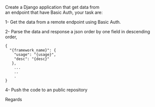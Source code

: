 Create a Django application that get data from  
an endpoint that have Basic Auth, your task are:  

1- Get the data from a remote endpoint using Basic Auth.  

2- Parse the data and response a json order by one field in descending order,   
```
{  
  "{framework_name}": {  
    "usage": "{usage}",  
    "desc": "{desc}"  
   },  
    ...  
    ..  
    .  
}     
```
4- Push the code to an public repository  
  
Regards  